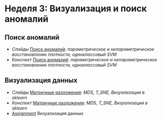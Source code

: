 # Неделя 3: Визуализация и поиск аномалий
## Поиск аномалий
 * _Слайды_ [Поиск аномалий](week_3/materials/3.1.Poisk_anomalij_Slides.pdf): _параметрическое и непараметрическое восстановление плотности, одноклассовый SVM_
 * _Конспект_ [Поиск аномалий](week_3/materials/3.1.Poisk_anomalij.pdf): _параметрическое и непараметрическое восстановление плотности, одноклассовый SVM_
 
## Визуализация данных
 * _Слайды_ [Матричные разложения](week_3/materials/3.2.Vizualizatsiya_dannyh_Slides.pdf): _MDS, T_SNE, Визуализация в sklearn_
 * _Конспект_ [Матричные разложения](week_3/materials/3.2.Vizualizatsiya_dannyh.pdf): _MDS, T_SNE, Визуализация в sklearn_
 * [Assignment](week_3/assignment/VisualizationPeerReview.ipynb) Визуализация данных
